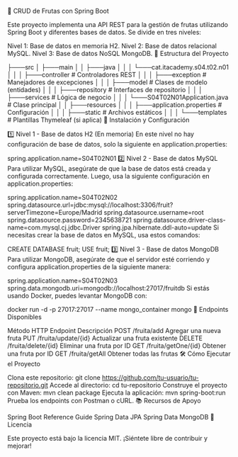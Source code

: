🥭 CRUD de Frutas con Spring Boot

Este proyecto implementa una API REST para la gestión de frutas utilizando Spring Boot y diferentes bases de datos. Se divide en tres niveles:

Nivel 1: Base de datos en memoria H2.
Nivel 2: Base de datos relacional MySQL.
Nivel 3: Base de datos NoSQL MongoDB.
📂 Estructura del Proyecto

├───src
│   ├───main
│   │   ├───java
│   │   │   └───cat.itacademy.s04.t02.n01
│   │   │       ├───controller       # Controladores REST
│   │   │       ├───exception         # Manejadores de excepciones
│   │   │       ├───model             # Clases de modelo (entidades)
│   │   │       ├───repository        # Interfaces de repositorio
│   │   │       ├───services          # Lógica de negocio
│   │   │       └───S04T02N01Application.java  # Clase principal
│   │   ├───resources
│   │   │   ├───application.properties  # Configuración
│   │   │   ├───static                  # Archivos estáticos
│   │   │   └───templates               # Plantillas Thymeleaf (si aplica)
🚀 Instalación y Configuración

1️⃣ Nivel 1 - Base de datos H2 (En memoria)
En este nivel no hay configuración de base de datos, solo la siguiente en application.properties:

spring.application.name=S04T02N01
2️⃣ Nivel 2 - Base de datos MySQL
Para utilizar MySQL, asegúrate de que la base de datos está creada y configurada correctamente. Luego, usa la siguiente configuración en application.properties:

spring.application.name=S04T02N02
spring.datasource.url=jdbc:mysql://localhost:3306/fruit?serverTimezone=Europe/Madrid
spring.datasource.username=root
spring.datasource.password=2345638721
spring.datasource.driver-class-name=com.mysql.cj.jdbc.Driver
spring.jpa.hibernate.ddl-auto=update
Si necesitas crear la base de datos en MySQL, usa estos comandos:

CREATE DATABASE fruit;
USE fruit;
3️⃣ Nivel 3 - Base de datos MongoDB
Para utilizar MongoDB, asegúrate de que el servidor esté corriendo y configura application.properties de la siguiente manera:

spring.application.name=S04T02N03
spring.data.mongodb.uri=mongodb://localhost:27017/fruitdb
Si estás usando Docker, puedes levantar MongoDB con:

docker run -d -p 27017:27017 --name mongo_container mongo
📌 Endpoints Disponibles

Método HTTP	Endpoint	Descripción
POST	/fruita/add	Agregar una nueva fruta
PUT	/fruita/update/{id}	Actualizar una fruta existente
DELETE	/fruita/delete/{id}	Eliminar una fruta por ID
GET	/fruita/getOne/{id}	Obtener una fruta por ID
GET	/fruita/getAll	Obtener todas las frutas
🛠 Cómo Ejecutar el Proyecto

Clona este repositorio:
git clone https://github.com/tu-usuario/tu-repositorio.git
Accede al directorio:
cd tu-repositorio
Construye el proyecto con Maven:
mvn clean package
Ejecuta la aplicación:
mvn spring-boot:run
Prueba los endpoints con Postman o cURL.
📚 Recursos de Apoyo

Spring Boot Reference Guide
Spring Data JPA
Spring Data MongoDB
📜 Licencia

Este proyecto está bajo la licencia MIT. ¡Siéntete libre de contribuir y mejorar!
